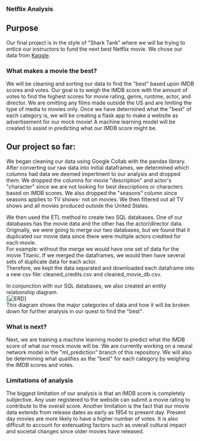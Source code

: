 ### Netflix Analysis

## Purpose
Our final project is in the style of "Shark Tank" where we will be trying to entice our instructors to fund the next best Netflix movie. We chose our data from [Kaggle](https://www.kaggle.com/datasets/victorsoeiro/netflix-tv-shows-and-movies?select=titles.csv).

### What makes a movie the best? 
We will be cleaning and sorting our data to find the "best" based upon IMDB scores and votes. Our goal is to weigh the IMDB score with the amount of votes to find the highest scores for movie rating, genre, runtime, actor, and director. We are omitting any films made outside the US and are limiting the type of media to movies only. Once we have determined what the "best" of each category is, we will be creating a flask app to make a website as advertisement for our mock movie! A machine learning model will be created to assist in predicting what our IMDB score might be. 

## Our project so far: 
We began cleaning our data using Google Collab with the pandas library. After converting our raw data into initial dataframes, we determined which columns had data we deemed impertinent to our analysis and dropped them. We dropped the columns for movie "description" and actor's "character" since we are not looking for best descriptions or characters based on IMDB scores. We also dropped the "seasons" column since seasons applies to TV shows- not on movies. We then filtered out all TV shows and all movies produced outside the United States.

We then used the ETL method to create two SQL databases. One of our databases has the movie data and the other has the actor/director data.   
Originally, we were going to merge our two databases, but we found that it duplicated our movie data since there were multiple actors credited for each movie.   
For example: without the merge we would have one set of data for the movie Titanic. If we merged the dataframes, we would then have several sets of duplicate data for each actor.  
Therefore, we kept the data separated and downloaded each dataframe into a new csv file: cleaned_credits.csv and cleaned_movie_db.csv.  

In conjunction with our SQL databases, we also created an entity relationship diagram.  
[![ERD](https://user-images.githubusercontent.com/96644316/182062124-d52cfd66-72bd-4460-b7f1-7488ead23090.png)]  
This diagram shows the major categories of data and how it will be broken down for further analysis in our quest to find the "best".

### What is next?
Next, we are training a machine learning model to predict what the IMDB score of what our mock movie will be. We are currently working on a neural network model in the "ml_prediction" branch of this repository. We will also be determining what qualifies as the "best" for each category by weighing the IMDB scores and votes.

### Limitations of analysis
The biggest limitation of our analysis is that an IMDB score is completely subjective. Any user registered to the website can submit a movie rating to contribute to the overall score.
Another limitation is the fact that our movie data extends from release dates as early as 1954 to present day. Present day movies are more likely to have a higher number of votes. It is also difficult to account for extenuating factors such as overall cultural impact and societal changes since older movies have released.
